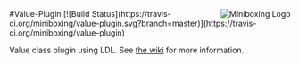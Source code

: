 <img src="http://scala-miniboxing.org/mbox2-thumbnail.png" alt="Miniboxing Logo" align="right">
#Value-Plugin [![Build Status](https://travis-ci.org/miniboxing/value-plugin.svg?branch=master)](https://travis-ci.org/miniboxing/value-plugin)

Value class plugin using LDL. See [the wiki](https://github.com/miniboxing/value-plugin/wiki) for more information.
